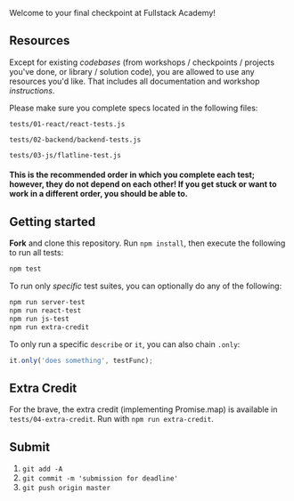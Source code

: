 Welcome to your final checkpoint at Fullstack Academy!

## Resources

Except for existing *codebases* (from workshops / checkpoints / projects you've done, or library / solution code), you are allowed to use any resources you'd like. That includes all documentation and workshop *instructions*.

Please make sure you complete specs located in the following files:

`tests/01-react/react-tests.js`

`tests/02-backend/backend-tests.js`

`tests/03-js/flatline-test.js`

#### This is the recommended order in which you complete each test; however, they do not depend on each other! If you get stuck or want to work in a different order, you should be able to.

## Getting started

**Fork** and clone this repository. Run `npm install`, then execute the following to run all tests:

```bash
npm test
```

To run only _specific_ test suites, you can optionally do any of the following:

```bash
npm run server-test
npm run react-test
npm run js-test
npm run extra-credit
```

To only run a specific `describe` or `it`, you can also chain `.only`:

```js
it.only('does something', testFunc);
```

## Extra Credit

For the brave, the extra credit (implementing Promise.map) is available in `tests/04-extra-credit`. Run with `npm run extra-credit`.

## Submit

1. `git add -A`
2. `git commit -m 'submission for deadline'`
3. `git push origin master`
